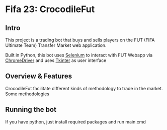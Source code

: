 # Fifa 23: CrocodileFut


## Intro
This project is a trading bot that buys and sells players on the FUT (FIFA Ultimate Team) Transfer Market web application. 

Built in Python, this bot uses [Selenium](https://www.selenium.dev/documentation/en/) to interact with FUT Webapp via [ChromeDriver](https://www.chromium.org/) and uses [Tkinter](https://wiki.python.org/moin/TkInter) as user interface


## Overview & Features
CrocodileFut facilitate different kinds of methodology to trade in the market. Some methodologies 


## Running the bot
If you have python, just install required packages and run main.cmd
